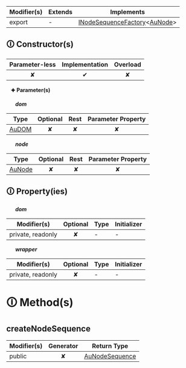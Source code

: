 | Modifier(s)                            | Extends                      | Implements                                    |
|----------------------------------------|------------------------------|-----------------------------------------------|
| export | - | [INodeSequenceFactory](https://hamedfathi.gitbook.io/aurelia-2-doc-api/runtime/interface/dom/inodesequencefactory)&lt;[AuNode](https://hamedfathi.gitbook.io/aurelia-2-doc-api/testing/class/au-dom/aunode)&gt; |

## &#128712; Constructor(s)

| Parameter-less                         | Implementation                          | Overload                          |
|:--------------------------------------:|:---------------------------------------:|:---------------------------------:|
| ✘ | ✔ | ✘ |

&nbsp;&nbsp; **&#128966; Parameter(s)**

&nbsp;&nbsp;&nbsp;&nbsp;&nbsp; _**dom**_

| Type                        | Optional                           | Rest                          | Parameter Property                          |
|-----------------------------|:----------------------------------:|:-----------------------------:|:-------------------------------------------:|
| [AuDOM](https://hamedfathi.gitbook.io/aurelia-2-doc-api/testing/class/au-dom/audom) | ✘  | ✘ | ✘ |

&nbsp;&nbsp;&nbsp;&nbsp;&nbsp; _**node**_

| Type                        | Optional                           | Rest                          | Parameter Property                          |
|-----------------------------|:----------------------------------:|:-----------------------------:|:-------------------------------------------:|
| [AuNode](https://hamedfathi.gitbook.io/aurelia-2-doc-api/testing/class/au-dom/aunode) | ✘  | ✘ | ✘ |

## &#128712; Property(ies)

&nbsp;&nbsp;&nbsp;&nbsp;&nbsp; _**dom**_

| Modifier(s)                               | Optional                           | Type                        | Initializer                       |
|-------------------------------------------|:----------------------------------:|-----------------------------|-----------------------------------|
| private, readonly | ✘ | - | - |

&nbsp;&nbsp;&nbsp;&nbsp;&nbsp; _**wrapper**_

| Modifier(s)                               | Optional                           | Type                        | Initializer                       |
|-------------------------------------------|:----------------------------------:|-----------------------------|-----------------------------------|
| private, readonly | ✘ | - | - |

# &#128712; Method(s)

## createNodeSequence

| Modifier(s)                              | Generator                          | Return Type                       |
|------------------------------------------|:----------------------------------:|-----------------------------------|
| public | ✘ | [AuNodeSequence](https://hamedfathi.gitbook.io/aurelia-2-doc-api/testing/class/au-dom/aunodesequence) |